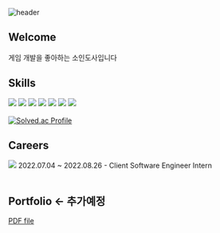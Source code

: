 ![header](https://capsule-render.vercel.app/api?type=rounded&color=timeGradient&height=100&section=header&text=SoinDosa&fontSize=50)
## Welcome
게임 개발을 좋아하는 소인도사입니다

## Skills
<img
  src="https://img.shields.io/badge/Unity-000000?style=plastic&logo=unity&logoColor=white"
/>
<img
  src="https://img.shields.io/badge/C%23-239120?style=plastic&logo=C%20Sharp&logoColor=white"
/>
<img
  src="https://img.shields.io/badge/C%2B%2B-00599c?style=plastic&logo=C%2B%2B&logoColor=white"
/>
<img
  src="https://img.shields.io/badge/Action%20Script%203.0-FF0000?style=plastic&logo=Adobe&logoColor=white"
/>
<img
  src="https://img.shields.io/badge/Github-181717?style=plastic&logo=Github&logoColor=white"
/>
<img
  src="https://img.shields.io/badge/Slack-4A154B?style=plastic&logo=Slack&logoColor=white"
/>
<img
  src="https://img.shields.io/badge/Perforce-404040?style=plastic&logo=Perforce&logoColor=white"
/>
<br/>
<br/>
[![Solved.ac Profile](http://mazassumnida.wtf/api/v2/generate_badge?boj=rlatjsgnl519)](https://solved.ac/rlatjsgnl519/)<br/>
## Careers
<img
  src="https://img.shields.io/badge/EA%20Korea-000000?style=plastic&logo=EA&logoColor=white"
/>
2022.07.04 ~ 2022.08.26 - Client Software Engineer Intern
<br/>
<br/>
## Portfolio <- 추가예정
[PDF file]()
<!--
**SoinDosa/SoinDosa** is a ✨ _special_ ✨ repository because its `README.md` (this file) appears on your GitHub profile.

Here are some ideas to get you started:

- 🔭 I’m currently working on ...
- 🌱 I’m currently learning ...
- 👯 I’m looking to collaborate on ...
- 🤔 I’m looking for help with ...
- 💬 Ask me about ...
- 📫 How to reach me: ...
- 😄 Pronouns: ...
- ⚡ Fun fact: ...
-->

